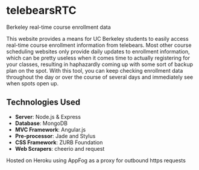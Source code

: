 # telebearsRTC

Berkeley real-time course enrollment data

This website provides a means for UC Berkeley students to easily access real-time course enrollment information from telebears. Most other course scheduling websites only provide daily updates to enrollment information, which can be pretty useless when it comes time to actually registering for your classes, resulting in haphazardly coming up with some sort of backup plan on the spot. With this tool, you can keep checking enrollment data throughout the day or over the course of several days and immediately see when spots open up.

## Technologies Used

- **Server**: Node.js & Express
- **Database**: MongoDB
- **MVC Framework**: Angular.js
- **Pre-processor**: Jade and Stylus
- **CSS Framework**: ZURB Foundation
- **Web Scrapers**: cheerio and request

Hosted on Heroku using AppFog as a proxy for outbound https requests
